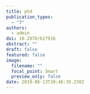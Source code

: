 ```yaml
---
title: phd
publication_types:
  - "7"
authors:
  - admin
doi: 10.2870/627916
abstract: ""
draft: false
featured: false
image:
  filename: ""
  focal_point: Smart
  preview_only: false
date: 2019-06-13T20:46:39.238Z
---
```

